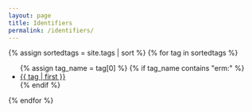 ```yaml
---
layout: page
title: Identifiers
permalink: /identifiers/
---
```


<div class="tag-cloud">
{% assign sortedtags = site.tags | sort %}
{% for tag in sortedtags %}
  <ul class="post-list">
  {% assign tag_name = tag[0] %}
  {% if tag_name contains "erm:" %}
    <li>
      <a href="{{ tag_name | slice: 4,20 | prepend: '/substance/' | relative_url }}">{{ tag | first }}</a>
    </li>
  {% endif %}
  </ul>
{% endfor %}
</div>
